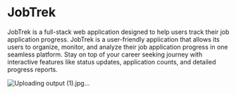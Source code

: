 # JobTrek
JobTrek is a full-stack web application designed to help users track their job application progress. JobTrek is a user-friendly application that allows its users to organize, monitor, and analyze their job application progress in one seamless platform. Stay on top of your career seeking journey with interactive features like status updates, application counts, and detailed progress reports.

![Uploading output (1).jpg…]()
